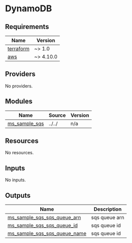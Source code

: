 # DynamoDB

<!-- BEGINNING OF PRE-COMMIT-TERRAFORM DOCS HOOK -->
## Requirements

| Name | Version |
|------|---------|
| <a name="requirement_terraform"></a> [terraform](#requirement\_terraform) | ~> 1.0 |
| <a name="requirement_aws"></a> [aws](#requirement\_aws) | ~> 4.10.0 |

## Providers

No providers.

## Modules

| Name | Source | Version |
|------|--------|---------|
| <a name="module_ms_sample_sqs"></a> [ms\_sample\_sqs](#module\_ms\_sample\_sqs) | ../../ | n/a |

## Resources

No resources.

## Inputs

No inputs.

## Outputs

| Name | Description |
|------|-------------|
| <a name="output_ms_sample_sqs_sqs_queue_arn"></a> [ms\_sample\_sqs\_sqs\_queue\_arn](#output\_ms\_sample\_sqs\_sqs\_queue\_arn) | sqs queue arn |
| <a name="output_ms_sample_sqs_sqs_queue_id"></a> [ms\_sample\_sqs\_sqs\_queue\_id](#output\_ms\_sample\_sqs\_sqs\_queue\_id) | sqs queue id |
| <a name="output_ms_sample_sqs_sqs_queue_name"></a> [ms\_sample\_sqs\_sqs\_queue\_name](#output\_ms\_sample\_sqs\_sqs\_queue\_name) | sqs queue id |

<!-- END OF PRE-COMMIT-TERRAFORM DOCS HOOK -->
